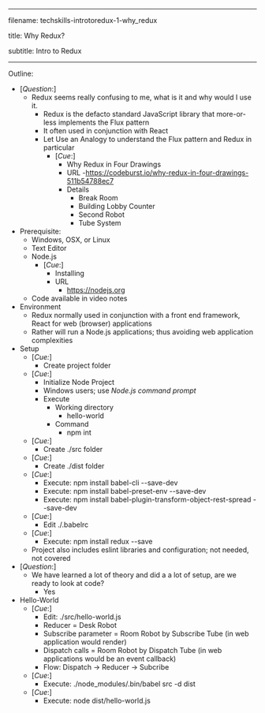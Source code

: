 ----------------------------------

filename: techskills-introtoredux-1-why_redux

title: Why Redux?

subtitle: Intro to Redux

----------------------------------

Outline:

  - [_Question_:]
    - Redux seems really confusing to me, what is it and why would I use it.
      - Redux is the defacto standard JavaScript library that more-or-less implements the Flux pattern
      - It often used in conjunction with React
      - Let Use an Analogy to understand the Flux pattern and Redux in particular
        - [_Cue_:]
          - Why Redux in Four Drawings
          - URL
            -https://codeburst.io/why-redux-in-four-drawings-511b54788ec7
          - Details
            - Break Room
            - Building Lobby Counter
            - Second Robot
            - Tube System
  - Prerequisite:
    - Windows, OSX, or Linux
    - Text Editor
    - Node.js
      - [_Cue_:]
        - Installing
        - URL
          - https://nodejs.org
    - Code available in video notes
  - Environment
    - Redux normally used in conjunction with a front end framework, React for web (browser) applications
    - Rather will run a Node.js applications; thus avoiding web application complexities
  - Setup
    - [_Cue:_]
      - Create project folder
    - [_Cue_:]
      - Initialize Node Project
      - Windows users; use *Node.js command prompt*
      - Execute
        - Working directory
          - hello-world
        - Command
          - npm int
    - [_Cue:_]
      - Create ./src folder
    - [_Cue_:]
      - Create ./dist folder
    - [_Cue_:]
      - Execute: npm install babel-cli --save-dev
      - Execute: npm install babel-preset-env --save-dev
      - Execute: npm install babel-plugin-transform-object-rest-spread --save-dev
    - [_Cue_:]
      - Edit ./.babelrc
    - [_Cue_:]
      - Execute: npm install redux --save
    - Project also includes eslint libraries and configuration; not needed, not covered
  - [_Question_:]
    - We have learned a lot of theory and did a a lot of setup, are we ready to look at code?
      - Yes
  - Hello-World
    - [_Cue_:]
      - Edit: ./src/hello-world.js
      - Reducer = Desk Robot
      - Subscribe parameter = Room Robot by Subscribe Tube (in web application would render)
      - Dispatch calls = Room Robot by Dispatch Tube (in web applications would be an event callback)
      - Flow: Dispatch -> Reducer -> Subcribe
    - [_Cue_:]
      - Execute: ./node_modules/.bin/babel src -d dist
    - [_Cue_:]
      - Execute: node dist/hello-world.js

